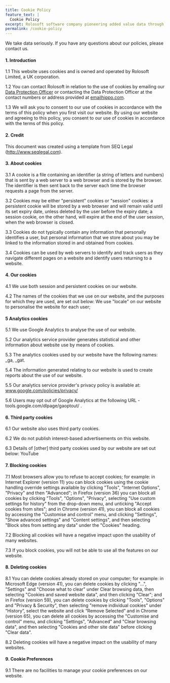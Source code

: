 ```yaml
---
title: Cookie Policy
feature_text: |
  Cookie Policy
excerpt: Rolosoft software company pioneering added value data through email validation
permalink: /cookie-policy
---
```


We take data seriously.
If you have any questions about our policies, please contact us.

#### 1. Introduction
1.1 This website uses cookies and is owned and operated by Rolosoft Limited, a UK corporation.

1.2 You can contact Rolosoft in relation to the use of cookies by emailing our [Data Protection Officer](mailto:dpo@rolosoft.com) or contacting the Data Protection Officer at the contact numbers or address provided at [emailhippo.com](https://emailhippo.com).

1.3 We will ask you to consent to our use of cookies in accordance with the terms of this policy when you first visit our website. By using our website and agreeing to this policy, you consent to our use of cookies in accordance with the terms of this policy.

#### 2. Credit
This document was created using a template from SEQ Legal (http://www.seqlegal.com).

#### 3. About cookies
3.1 A cookie is a file containing an identifier (a string of letters and numbers) that is sent by a web server to a web browser and is stored by the browser. The identifier is then sent back to the server each time the browser requests a page from the server.

3.2 Cookies may be either "persistent" cookies or "session" cookies: a persistent cookie will be stored by a web browser and will remain valid until its set expiry date, unless deleted by the user before the expiry date; a session cookie, on the other hand, will expire at the end of the user session, when the web browser is closed.

3.3 Cookies do not typically contain any information that personally identifies a user, but personal information that we store about you may be linked to the information stored in and obtained from cookies.

3.4 Cookies can be used by web servers to identify and track users as they navigate different pages on a website and identify users returning to a website.

#### 4. Our cookies
4.1 We use both session and persistent cookies on our website.

4.2 The names of the cookies that we use on our website, and the purposes for which they are used, are set out below:
We use "locale" on our website to personalise the website for each user;

#### 5 Analytics cookies
5.1 We use Google Analytics to analyse the use of our website.

5.2 Our analytics service provider generates statistical and other information about website use by means of cookies.

5.3 The analytics cookies used by our website have the following names: _ga, _gat.

5.4 The information generated relating to our website is used to create reports about the use of our website.

5.5 Our analytics service provider's privacy policy is available at: www.google.com/policies/privacy/

5.6 Users may opt out of Google Analytics at the following URL - tools.google.com/dlpage/gaoptout/ .

#### 6. Third party cookies
6.1 Our website also uses third party cookies.

6.2 We do not publish interest-based advertisements on this website.

6.3 Details of [other] third party cookies used by our website are set out below:
YouTube

#### 7. Blocking cookies
7.1 Most browsers allow you to refuse to accept cookies; for example:
in Internet Explorer (version 11) you can block cookies using the cookie handling override settings available by clicking "Tools", "Internet Options", "Privacy" and then "Advanced";
in Firefox (version 36) you can block all cookies by clicking "Tools", "Options", "Privacy", selecting "Use custom settings for history" from the drop-down menu, and unticking "Accept cookies from sites"; and
in Chrome (version 41), you can block all cookies by accessing the "Customise and control" menu, and clicking "Settings", "Show advanced settings" and "Content settings", and then selecting "Block sites from setting any data" under the "Cookies" heading.

7.2 Blocking all cookies will have a negative impact upon the usability of many websites.

7.3 If you block cookies, you will not be able to use all the features on our website.

#### 8. Deleting cookies
8.1 You can delete cookies already stored on your computer; for example:
in Microsoft Edge (version 41), you can delete cookies by clicking "...", "Settings" and "Choose what to clear" under Clear browsing data, then selecting "Cookies and saved website data", and then clicking "Clear"; and
in Firefox (version 59), you can delete cookies by clicking "Tools", "Options" and "Privacy & Security", then selecting "remove individual cookies" under “History”, select the website and click “Remove Selected” and
in Chrome (version 65), you can delete all cookies by accessing the "Customise and control" menu, and clicking "Settings", "Advanced" and "Clear browsing data", and then selecting "Cookies and other site data" before clicking "Clear data".

8.2 Deleting cookies will have a negative impact on the usability of many websites.

#### 9. Cookie Preferences
9.1 There are no facilities to manage your cookie preferences on our website.
